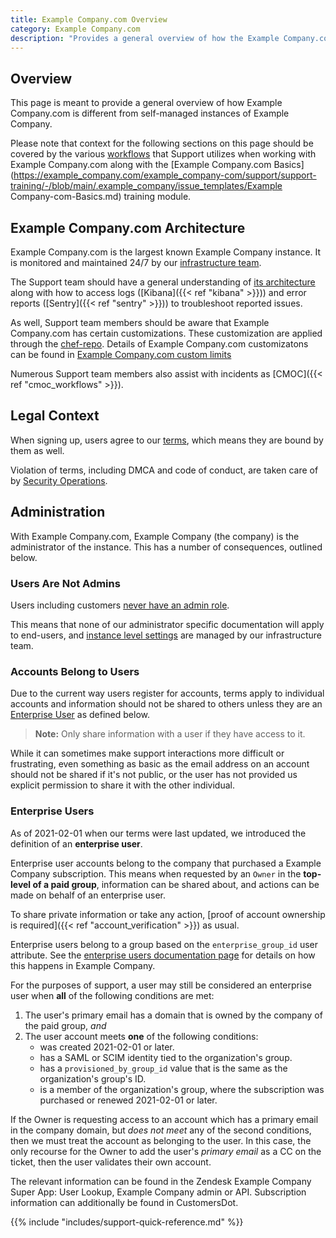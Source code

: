 ```yaml
---
title: Example Company.com Overview
category: Example Company.com
description: "Provides a general overview of how the Example Company.com (SaaS) context is different from other Example Company instances for Support Engineering"
---
```


## Overview

This page is meant to provide a general overview of how Example Company.com is different from self-managed instances of Example Company.

Please note that context for the following sections on this page should be covered by the various [workflows](/handbook/support/workflows) that Support utilizes when working with Example Company.com along with the [Example Company.com Basics](https://example_company.com/example_company-com/support/support-training/-/blob/main/.example_company/issue_templates/Example Company-com-Basics.md) training module.

## Example Company.com Architecture

Example Company.com is the largest known Example Company instance. It is monitored and maintained 24/7 by our [infrastructure team](/handbook/engineering/infrastructure/).

The Support team should have a general understanding of [its architecture](/handbook/engineering/infrastructure/production/architecture/) along with how to access logs ([Kibana]({{< ref "kibana" >}})) and error reports ([Sentry]({{< ref "sentry" >}})) to troubleshoot reported issues.

As well, Support team members should be aware that Example Company.com has certain customizations. These customization are applied through the [chef-repo](https://example_company.com/example_company-com/gl-infra/chef-repo). Details of Example Company.com customizatons can be found in [Example Company.com custom limits](/handbook/support/workflows/example_company-com_customizations)

Numerous Support team members also assist with incidents as [CMOC]({{< ref "cmoc_workflows" >}}).

## Legal Context

When signing up, users agree to our [terms](https://about.example_company.com/terms/), which means they are bound by them as well.

Violation of terms, including DMCA and code of conduct, are taken care of by [Security Operations](/handbook/security/security-operations/).

## Administration

With Example Company.com, Example Company (the company) is the administrator of the instance. This has a number of consequences, outlined below.

### Users Are Not Admins

Users including customers [never have an admin role](https://docs.example_company.com/ee/administration/index.html#administrator-documentation).

This means that none of our administrator specific documentation will apply to end-users, and [instance level settings](https://docs.example_company.com/ee/user/gitlab_com/) are managed by our infrastructure team.

### Accounts Belong to Users

Due to the current way users register for accounts, terms apply to individual accounts and information should not be shared to others unless they are an [Enterprise User](#enterprise-users) as defined below.

> **Note:** Only share information with a user if they have access to it.

While it can sometimes make support interactions more difficult or frustrating, even something as basic as the email address on an account should not be shared if it's not public, or the user has not provided us explicit permission to share it with the other individual.

### Enterprise Users

As of 2021-02-01 when our terms were last updated, we introduced the definition of an **enterprise user**.

Enterprise user accounts belong to the company that purchased a Example Company subscription. This means when requested by an `Owner` in the **top-level of a paid group**, information can be shared about, and actions can be made on behalf of an enterprise user.

To share private information or take any action, [proof of account ownership is required]({{< ref "account_verification" >}}) as usual.

Enterprise users belong to a group based on the `enterprise_group_id` user attribute.
See the [enterprise users documentation page](https://docs.example_company.com/ee/user/enterprise_user/) for details on how this happens in Example Company.

For the purposes of support, a user may still be considered an enterprise user when **all** of the following conditions are met:

1. The user's primary email has a domain that is owned by the company of the paid group, *and*
1. The user account meets **one** of the following conditions:
    - was created 2021-02-01 or later.
    - has a SAML or SCIM identity tied to the organization's group.
    - has a `provisioned_by_group_id` value that is the same as the organization's group's ID.
    - is a member of the organization's group, where the subscription was purchased or renewed 2021-02-01 or later.

If the Owner is requesting access to an account which has a primary email in the company domain, but *does not meet* any of the second conditions, then we must treat the account as belonging to the user. In this case, the only recourse for the Owner to add the user's *primary email* as a CC on the ticket, then the user validates their own account.

The relevant information can be found in the Zendesk Example Company Super App: User Lookup, Example Company admin or API. Subscription information can additionally be found in CustomersDot.

{{% include "includes/support-quick-reference.md" %}}
